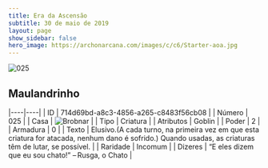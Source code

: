 ```yaml
---
title: Era da Ascensão
subtitle: 30 de maio de 2019
layout: page
show_sidebar: false
hero_image: https://archonarcana.com/images/c/c6/Starter-aoa.jpg
---
```


![025](https://cdn.keyforgegame.com/media/card_front/pt/435_025_5GJXFXP9GVJ2_pt.png)

## Maulandrinho

|----|----|
| ID | 714d69bd-a8c3-4856-a265-c8483f56cb08 |
| Número | 025 |
| Casa | ![Brobnar](https://archonarcana.com/images/thumb/e/e0/Brobnar.png/22px-Brobnar.png "Brobnar") |
| Tipo | Criatura |
| Atributos | Goblin |
| Poder | 2 |
| Armadura | 0 |
| Texto | Elusivo.(A cada turno, na primeira vez em que esta criatura for atacada, nenhum dano é sofrido.) Quando usadas, as criaturas têm de lutar, se possível. |
| Raridade | Incomum |
| Dizeres | “E eles dizem que eu sou chato!” – Rusga, o Chato |